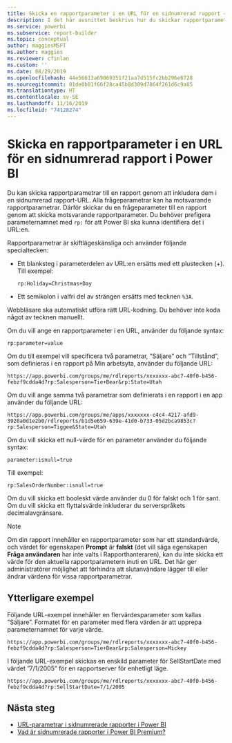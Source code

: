 ```yaml
---
title: Skicka en rapportparameter i en URL för en sidnumrerad rapport – Power BI Report Builder
description: I det här avsnittet beskrivs hur du skickar rapportparametrar till en rapport genom att inkludera dem i en sidnumrerad rapport-URL.
ms.service: powerbi
ms.subservice: report-builder
ms.topic: conceptual
author: maggiesMSFT
ms.author: maggies
ms.reviewer: cfinlan
ms.custom: ''
ms.date: 08/29/2019
ms.openlocfilehash: 44e56613a69069351f21aa7d515fc2bb296e6728
ms.sourcegitcommit: 01de0b01f66f28ca45b8d309d7864f261d6c9a85
ms.translationtype: HT
ms.contentlocale: sv-SE
ms.lasthandoff: 11/16/2019
ms.locfileid: "74128274"
---
```

# <a name="pass-a-report-parameter-in-a-url-for-a-paginated-report-in-power-bi"></a>Skicka en rapportparameter i en URL för en sidnumrerad rapport i Power BI 

Du kan skicka rapportparametrar till en rapport genom att inkludera dem i en sidnumrerad rapport-URL. Alla frågeparametrar kan ha motsvarande rapportparametrar. Därför skickar du en frågeparameter till en rapport genom att skicka motsvarande rapportparameter. Du behöver prefigera parameternamnet med `rp:` för att Power BI ska kunna identifiera det i URL:en. 

Rapportparametrar är skiftlägeskänsliga och använder följande specialtecken: 

- Ett blanksteg i parameterdelen av URL:en ersätts med ett plustecken (+).  Till exempel: 

    ```rp:Holiday=Christmas+Day```

- Ett semikolon i valfri del av strängen ersätts med tecknen `%3A`.

Webbläsare ska automatiskt utföra rätt URL-kodning. Du behöver inte koda något av tecknen manuellt. 

Om du vill ange en rapportparameter i en URL, använder du följande syntax: 

```
rp:parameter=value
```

Om du till exempel vill specificera två parametrar, ”Säljare” och ”Tillstånd”, som definieras i en rapport på Min arbetsyta, använder du följande URL: 

```
https://app.powerbi.com/groups/me/rdlreports/xxxxxxx-abc7-40f0-b456-febzf9cdda4d?rp:Salesperson=Tie+Bear&rp:State=Utah 
```

Om du vill ange samma två parametrar som definierats i en rapport i en app använder du följande URL: 

```
https://app.powerbi.com/groups/me/apps/xxxxxxx-c4c4-4217-afd9-3920a0d1e2b0/rdlreports/b1d5e659-639e-41d0-b733-05d2bca9853c?rp:Salesperson=Tiggee&State=Utah 
```

Om du vill skicka ett null-värde för en parameter använder du följande syntax: 

```
parameter:isnull=true
```

Till exempel:

```
rp:SalesOrderNumber:isnull=true
```

Om du vill skicka ett booleskt värde använder du 0 för falskt och 1 för sant. Om du vill skicka ett flyttalsvärde inkluderar du serverspråkets decimalavgränsare.

> [!NOTE]
> Om din rapport innehåller en rapportparameter som har ett standardvärde, och värdet för egenskapen **Prompt** är **falskt** (det vill säga egenskapen **Fråga användaren** har inte valts i Rapporthanteraren), kan du inte skicka ett värde för den aktuella rapportparametern inuti en URL. Det här ger administratörer möjlighet att förhindra att slutanvändare lägger till eller ändrar värdena för vissa rapportparametrar.

## <a name="additional-examples"></a>Ytterligare exempel 

Följande URL-exempel innehåller en flervärdesparameter som kallas ”Säljare”. Formatet för en parameter med flera värden är att upprepa parameternamnet för varje värde. 

```
https://app.powerbi.com/groups/me/rdlreports/xxxxxxx-abc7-40f0-b456-febzf9cdda4d?rp:Salesperson=Tie+Bear&rp:Salesperson=Mickey 
```

I följande URL-exempel skickas en enskild parameter för SellStartDate med värdet ”7/1/2005” för en rapportserver för enhetligt läge.

```
https://app.powerbi.com/groups/me/rdlreports/xxxxxxx-abc7-40f0-b456-febzf9cdda4d?rp:SellStartDate=7/1/2005
```

## <a name="next-steps"></a>Nästa steg

- [URL-parametrar i sidnumrerade rapporter i Power BI](report-builder-url-parameters.md)
- [Vad är sidnumrerade rapporter i Power BI Premium?](paginated-reports-report-builder-power-bi.md)
